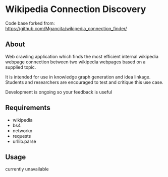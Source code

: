 # Wikipedia Connection Discovery
Code base forked from: https://github.com/Mgancita/wikipedia_connection_finder/
## About
  Web crawling application which finds the most efficient internal wikipedia webpage connection between two wikipedia webpages based on a supplied topic.

  It is intended for use in knowledge graph generation and idea linkage. Students and researchers are encouraged to test and critique this use case.

  Development is ongoing so your feedback is useful 

## Requirements
* wikipedia
* bs4
* networkx
* requests
* urllib.parse

## Usage
  currently unavailable
